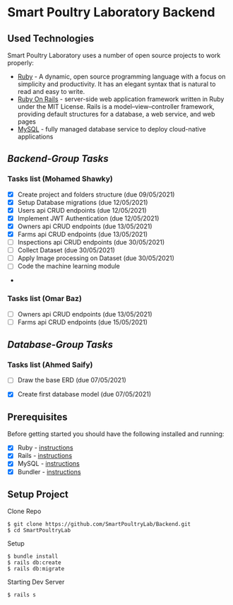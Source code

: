 # Smart Poultry Laboratory Backend

## Used Technologies
Smart Poultry Laboratory uses a number of open source projects to work properly:

- [Ruby](https://www.ruby-lang.org/en/) - A dynamic, open source programming language with a focus on simplicity and productivity. It has an elegant syntax that is natural to read and easy to write.
- [Ruby On Rails](https://rubyonrails.org/) - server-side web application framework written in Ruby under the MIT License. Rails is a model–view–controller framework, providing default structures for a database, a web service, and web pages
- [MySQL](https://www.mysql.com/) - fully managed database service to deploy cloud-native applications



## _Backend-Group Tasks_

### Tasks list (Mohamed Shawky)

- [x] Create project and folders structure  (due 09/05/2021)
- [x] Setup Database migrations         (due 12/05/2021)
- [x] Users api CRUD endpoints          (due 12/05/2021)
- [x] Implement JWT Authentication      (due 12/05/2021)
- [x] Owners api CRUD endpoints         (due 13/05/2021) 
- [x] Farms api CRUD endpoints          (due 13/05/2021)
- [ ] Inspections api CRUD endpoints     (due 30/05/2021)
- [ ] Collect Dataset                   (due 30/05/2021)
- [ ] Apply Image processing on Dataset (due 30/05/2021)
- [ ] Code the machine learning module 
-
### Tasks list (Omar Baz)

- [ ] Owners api CRUD endpoints     (due 13/05/2021)
- [ ] Farms api CRUD endpoints      (due 15/05/2021)

## _Database-Group Tasks_

### Tasks list (Ahmed Saify)

- [ ] Draw the base ERD (due 07/05/2021)
- [x] Create first database model (due 07/05/2021)


## Prerequisites

Before getting started you should have the following installed and running:

- [x] Ruby - [instructions](https://nodejs.org/en/download/)
- [X] Rails - [instructions](https://yarnpkg.com/en/docs/install)
- [X] MySQL - [instructions](https://cli.vuejs.org/guide/installation.html)
- [X] Bundler - [instructions](https://docs.nestjs.com/)
  
## Setup Project
Clone Repo
```
$ git clone https://github.com/SmartPoultryLab/Backend.git
$ cd SmartPoultryLab
```

Setup
```
$ bundle install
$ rails db:create
$ rails db:migrate
```

Starting Dev Server
```
$ rails s
```
